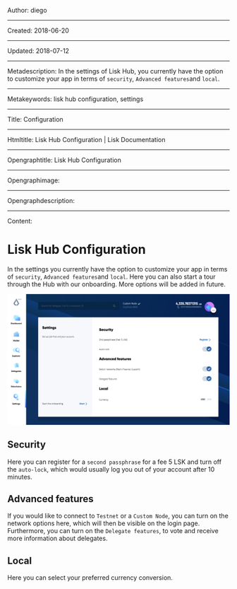 Author: diego

----

Created: 2018-06-20

----

Updated: 2018-07-12

----

Metadescription: In the settings of Lisk Hub, you currently have the option to customize your app in terms of `security`,  `Advanced features`and `local`.

----

Metakeywords: lisk hub configuration, settings

----

Title: Configuration

----

Htmltitle: Lisk Hub Configuration | Lisk Documentation

----

Opengraphtitle: Lisk Hub Configuration

----

Opengraphimage: 

----

Opengraphdescription: 

----

Content: 

# Lisk Hub Configuration

In the settings you currently have the option to customize your app in terms of `security`,  `Advanced features`and `local`. Here you can also start a tour through the Hub with our onboarding. More options will be added in future.

![hub-settings](hub-settings.png "hub-settings")

## Security

Here you can register for a `second passphrase` for a fee 5 LSK  and turn off the `auto-lock`, which would usually log you out of your account after 10 minutes.

## Advanced features

If you would like to connect to `Testnet` or a `Custom Node`, you can turn on the network options here, which will then be visible on the login page.  Furthermore, you can turn on the `Delegate features`, to vote and receive more information about delegates.

## Local

Here you can select your preferred currency conversion.
